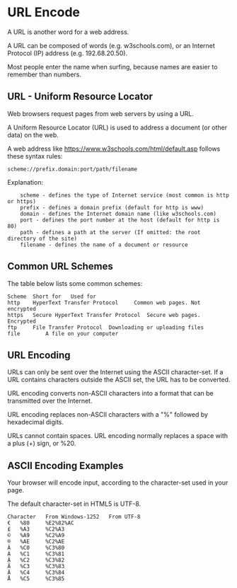 # URL Encode

A URL is another word for a web address.

A URL can be composed of words (e.g. w3schools.com), or an Internet Protocol (IP) address (e.g. 192.68.20.50).

Most people enter the name when surfing, because names are easier to remember than numbers.

## URL - Uniform Resource Locator
Web browsers request pages from web servers by using a URL.

A Uniform Resource Locator (URL) is used to address a document (or other data) on the web.

A web address like https://www.w3schools.com/html/default.asp follows these syntax rules:

```
scheme://prefix.domain:port/path/filename 
```

Explanation:
```
    scheme - defines the type of Internet service (most common is http or https)
    prefix - defines a domain prefix (default for http is www)
    domain - defines the Internet domain name (like w3schools.com)
    port - defines the port number at the host (default for http is 80)
    path - defines a path at the server (If omitted: the root directory of the site)
    filename - defines the name of a document or resource
```

## Common URL Schemes
The table below lists some common schemes:

```
Scheme 	Short for 	Used for
http 	HyperText Transfer Protocol 	Common web pages. Not encrypted
https 	Secure HyperText Transfer Protocol 	Secure web pages. Encrypted
ftp 	File Transfer Protocol 	Downloading or uploading files
file 	  	A file on your computer
```

## URL Encoding
URLs can only be sent over the Internet using the ASCII character-set. If a URL contains characters outside the ASCII set, the URL has to be converted.

URL encoding converts non-ASCII characters into a format that can be transmitted over the Internet.

URL encoding replaces non-ASCII characters with a "%" followed by hexadecimal digits.

URLs cannot contain spaces. URL encoding normally replaces a space with a plus (+) sign, or %20.

## ASCII Encoding Examples
Your browser will encode input, according to the character-set used in your page.

The default character-set in HTML5 is UTF-8.
```
Character 	From Windows-1252 	From UTF-8
€ 	%80 	%E2%82%AC
£ 	%A3 	%C2%A3
© 	%A9 	%C2%A9
® 	%AE 	%C2%AE
À 	%C0 	%C3%80
Á 	%C1 	%C3%81
Â 	%C2 	%C3%82
Ã 	%C3 	%C3%83
Ä 	%C4 	%C3%84
Å 	%C5 	%C3%85
```


